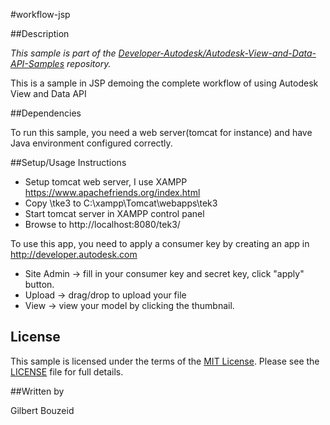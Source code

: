 #workflow-jsp


##Description

*This sample is part of the [Developer-Autodesk/Autodesk-View-and-Data-API-Samples](https://github.com/Developer-Autodesk/autodesk-view-and-data-api-samples) repository.*

This is a sample in JSP demoing the complete workflow of using Autodesk View and Data API


##Dependencies

To run this sample, you need a web server(tomcat for instance) and have Java environment configured correctly.


##Setup/Usage Instructions

* Setup tomcat web server, I use XAMPP https://www.apachefriends.org/index.html
* Copy \tke3 to C:\xampp\Tomcat\webapps\tek3
* Start tomcat server in XAMPP control panel
* Browse to http://localhost:8080/tek3/

To use this app, you need to apply a consumer key by creating an app in http://developer.autodesk.com

* Site Admin -> fill in your consumer key and secret key, click "apply" button.
* Upload -> drag/drop to upload your file
* View -> view your model by clicking the thumbnail.

## License

This sample is licensed under the terms of the [MIT License](http://opensource.org/licenses/MIT). Please see the [LICENSE](LICENSE) file for full details.

##Written by 

Gilbert Bouzeid





    

